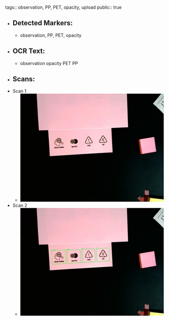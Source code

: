 tags:: observation, PP, PET, opacity, upload
public:: true

- ## Detected Markers:
	- observation, PP, PET, opacity
- ## OCR Text:
	- observation
	  opacity
	  PET
	  PP
- ## Scans:
- Scan 1
	- ![./assets/scans/2025-02-23_17-14-15-244223.jpg](./assets/scans/2025-02-23_17-14-15-244223.jpg)
- Scan 2
	- ![./assets/scans/2025-02-23_17-14-15-270857.jpg](./assets/scans/2025-02-23_17-14-15-270857.jpg)